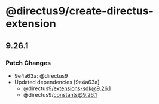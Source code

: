# @directus9/create-directus-extension

## 9.26.1

### Patch Changes

- 9e4a63a: @directus9
- Updated dependencies [9e4a63a]
  - @directus9/extensions-sdk@9.26.1
  - @directus9/constants@9.26.1
